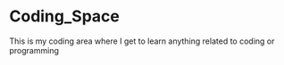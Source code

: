 # Coding_Space
This is my coding area where I get to learn anything related to coding or programming
